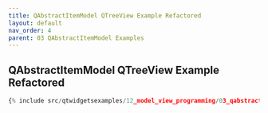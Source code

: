```yaml
---
title: QAbstractItemModel QTreeView Example Refactored
layout: default
nav_order: 4
parent: 03 QAbstractItemModel Examples
---
```


## QAbstractItemModel QTreeView Example Refactored

```python
{% include src/qtwidgetsexamples/12_model_view_programming/03_qabstractitemmodel/04_item_model_tree_view_refactored.py %}
```


